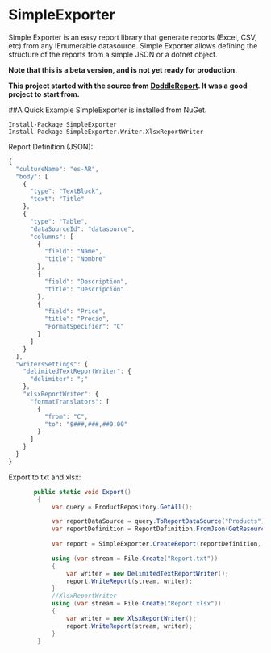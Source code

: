 # SimpleExporter
Simple Exporter is an easy report library that generate reports (Excel, CSV, etc)  from any IEnumerable datasource.
Simple Exporter allows defining the structure of the reports from a simple JSON or a dotnet object.

**Note that this is a beta version, and is not yet ready for production.**

**This project started with the source from [DoddleReport](https://github.com/matthidinger/DoddleReport). It was a good project to start from.**

##A Quick Example
SimpleExporter is installed from NuGet.

```
Install-Package SimpleExporter
Install-Package SimpleExporter.Writer.XlsxReportWriter
```

Report Definition (JSON):
``` javascript
{
  "cultureName": "es-AR",
  "body": [
    {
      "type": "TextBlock",
      "text": "Title"
    },
    {
      "type": "Table",
      "dataSourceId": "datasource",
      "columns": [
        {
          "field": "Name",
          "title": "Nombre"
        },
        {
          "field": "Description",
          "title": "Descripción"
        },
        {
          "field": "Price",
          "title": "Precio",
          "FormatSpecifier": "C"
        }
      ]
    }
  ],
  "writersSettings": {
    "delimitedTextReportWriter": {
      "delimiter": ";"
    },
    "xlsxReportWriter": {
      "formatTranslators": [
        {
          "from": "C",
          "to": "$###,###,##0.00"
        }
      ]
    }
  }
}
```

Export to txt and xlsx:
``` c#
       public static void Export()
        {
            var query = ProductRepository.GetAll();

            var reportDataSource = query.ToReportDataSource("Products");
            var reportDefinition = ReportDefinition.FromJson(GetResourceTextFile("reportDefinition.json"));
            
            var report = SimpleExporter.CreateReport(reportDefinition, reportDataSource);

            using (var stream = File.Create("Report.txt"))
            {
                var writer = new DelimitedTextReportWriter();
                report.WriteReport(stream, writer);
            }
            //XlsxReportWriter
            using (var stream = File.Create("Report.xlsx"))
            {
                var writer = new XlsxReportWriter();
                report.WriteReport(stream, writer);
            }
        }
```


